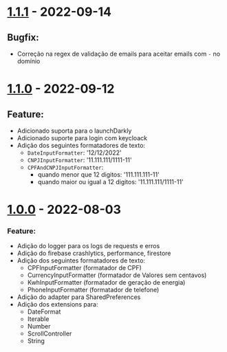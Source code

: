 # [1.1.1] - 2022-09-14

## Bugfix:
- Correção na regex de validação de emails para aceitar emails com `-` no domínio

# [1.1.0] - 2022-09-12

## Feature:
- Adicionado suporta para o launchDarkly
- Adicionado suporte para login com keycloack
- Adição dos seguintes formatadores de texto:
   - `DateInputFormatter`: '12/12/2022'
   - `CNPJInputFormatter`: '11.111.111/1111-11'
   - `CPFAndCNPJInputFormatter`: 
       - quando menor que 12 digitos: '111.111.111-11'
       - quando maior ou igual a 12 digitos: '11.111.111/1111-11'

# [1.0.0] - 2022-08-03

### Feature:
- Adição do logger para os logs de requests e erros
- Adição do firebase crashlytics, performance, firestore
- Adição dos seguintes formatadores de texto:
   - CPFInputFormatter (formatador de CPF)
   - CurrencyInputFormatter (formatador de Valores sem centavos)
   - KwhInputFormatter (formatador de geração de energia)
   - PhoneInputFormatter (formatador de telefone)
- Adição do adapter para SharedPreferences 
- Adição dos extensions para:
   -  DateFormat
   - Iterable
   - Number
   - ScrollController
   - String

[1.1.1]: https://github.com/solfacil/sdk-tools-mobile/releases/tag/1.1.1
[1.1.0]: https://github.com/solfacil/sdk-tools-mobile/releases/tag/1.1.0
[1.0.0]: https://github.com/solfacil/sdk-tools-mobile/releases/tag/1.0.0